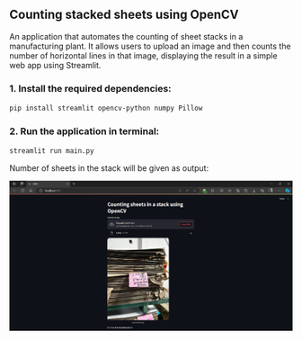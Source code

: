 ## Counting stacked sheets using OpenCV

An application that automates the counting of sheet stacks in a manufacturing plant. It allows users to upload an image and then counts the number of horizontal lines in that image, displaying the result in a simple web app using Streamlit.

### 1. Install the required dependencies:
```sh
pip install streamlit opencv-python numpy Pillow
```

### 2. Run the application in terminal:
```sh
streamlit run main.py
```

Number of sheets in the stack will be given as output:

![refresh page](https://github.com/Aaryan015/Stacked-sheets-count-OpenCV/blob/main/UI.png?raw=true)
